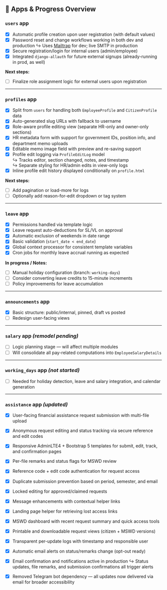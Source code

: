 ## 🧩 Apps & Progress Overview

### `users` app
- [x] Automatic profile creation upon user registration (with default values)
- [x] Password reset and change workflows working in both dev and production
  ↪ Uses [Mailtrap](https://mailtrap.io) for dev; live SMTP in production
- [x] Secure registration/login for internal users (admin/employee)
- [x] Integrated `django-allauth` for future external signups (already-running in prod, as well)

**Next steps:**  
- [ ] Finalize role assignment logic for external users upon registration

---

### `profiles` app

- [x] Split from `users` for handling both `EmployeeProfile` and `CitizenProfile` data  
- [x] Auto-generated slug URLs with fallback to username  
- [x] Role-aware profile editing view (separate HR-only and owner-only sections)  
- [x] HR metadata form with support for government IDs, position info, and department memo uploads  
- [x] Editable memo image field with preview and re-saving support  
- [x] Profile edit logging via `ProfileEditLog` model  
  ↪ Tracks editor, section changed, notes, and timestamp  
  ↪ Separate styling for HR/admin edits in view-only logs  
- [x] Inline profile edit history displayed conditionally on `profile.html`

**Next steps:**  
- [ ] Add pagination or load-more for logs  
- [ ] Optionally add reason-for-edit dropdown or tag system

---

### `leave` app
- [x] Permissions handled via template logic  
- [x] Leave request auto-deductions for SL/VL on approval  
- [x] Automatic exclusion of weekends in date range  
- [x] Basic validation (`start_date < end_date`)  
- [x] Global context processor for consistent template variables  
- [x] Cron jobs for monthly leave accrual running as expected

**In progress / Notes:**  
- [ ] Manual holiday configuration (branch: `working-days`)  
- [ ] Consider converting leave credits to 15-minute increments  
- [ ] Policy improvements for leave accumulation

---

### `announcements` app
- [x] Basic structure: public/internal, pinned, draft vs posted  
- [ ] Redesign user-facing views

---

### `salary` app *(remodel pending)*
- [ ] Logic planning stage — will affect multiple modules  
- [ ] Will consolidate all pay-related computations into `EmployeeSalaryDetails`

---

### `working_days` app *(not started)*
- [ ] Needed for holiday detection, leave and salary integration, and calendar generation

---

### `assistance` app *(updated)*
- [x] User-facing financial assistance request submission with multi-file upload  
- [x] Anonymous request editing and status tracking via secure reference and edit codes  
- [x] Responsive AdminLTE4 + Bootstrap 5 templates for submit, edit, track, and confirmation pages  
- [x] Per-file remarks and status flags for MSWD review  
- [x] Reference code + edit code authentication for request access  
- [x] Duplicate submission prevention based on period, semester, and email  
- [x] Locked editing for approved/claimed requests  
- [x] Message enhancements with contextual helper links  
- [x] Landing page helper for retrieving lost access links  
- [x] MSWD dashboard with recent request summary and quick access tools  
- [x] Printable and downloadable request views (citizen + MSWD versions)  
- [x] Transparent per-update logs with timestamp and responsible user  
- [x] Automatic email alerts on status/remarks change (opt-out ready)  
- [x] Email confirmation and notifications active in production
  ↪ Status updates, file remarks, and submission confirmations all trigger alerts
- [x] Removed Telegram bot dependency — all updates now delivered via email for broader accessibility


